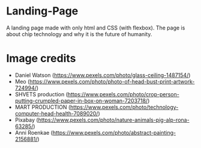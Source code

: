 # Landing-Page

A landing page made with only html and CSS (with flexbox). The page is about chip technology and why it is the future of humanity.

# Image credits 
- Daniel Watson (https://www.pexels.com/photo/glass-ceiling-1487154/)
- Meo (https://www.pexels.com/photo/photo-of-head-bust-print-artwork-724994/)
- SHVETS production (https://www.pexels.com/photo/crop-person-putting-crumpled-paper-in-box-on-woman-7203718/)
- MART PRODUCTION (https://www.pexels.com/photo/technology-computer-head-health-7089020/)
- Pixabay (https://www.pexels.com/photo/nature-animals-pig-alp-rona-63285/)
- Anni Roenkae (https://www.pexels.com/photo/abstract-painting-2156881/)
